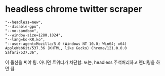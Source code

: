 # headless chrome twitter scraper

```
"--headless=new",
"--disable-gpu",
"--no-sandbox",
"--window-size=1280,1024",
"--lang=ko-KR,ko",
"--user-agent=Mozilla/5.0 (Windows NT 10.0; Win64; x64) AppleWebKit/537.36 (KHTML, like Gecko) Chrome/121.0.0.0 Safari/537.36",
```
이 옵션을 써야 됨. 아니면 트위터가 차단함. 또는, headless 주석처리하고 렌더링을 하면 됨.